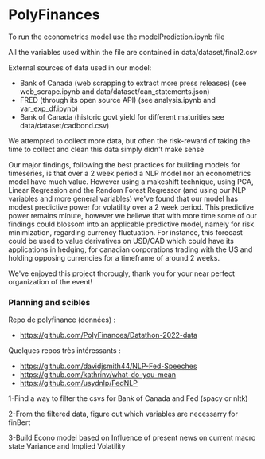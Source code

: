 # PolyFinances

To run the econometrics model use the modelPrediction.ipynb file

All the variables used within the file are contained in data/dataset/final2.csv

External sources of data used in our model:
- Bank of Canada (web scrapping to extract more press releases) (see web_scrape.ipynb and data/dataset/can_statements.json)
- FRED (through its open source API) (see analysis.ipynb and var_exp_df.ipynb)
- Bank of Canada (historic govt yield for different maturities see data/dataset/cadbond.csv)

We attempted to collect more data, but often the risk-reward of taking the time to collect and clean this data simply didn't make sense

Our major findings, following the best practices for building models for timeseries, is that over a 2 week period a NLP model nor an econometrics model have much value.
However using a makeshift technique, using PCA, Linear Regression and the Random Forest Regressor (and using our NLP variables and more general variables) we've found that our model has modest predictive power for volatility over a 2 week period. This predictive power remains minute, however we believe that with more time some of our findings could blossom into an applicable predictive model, namely for risk minimization, regarding currency fluctuation. For instance, this forecast could be used to value derivatives on USD/CAD which could have its applications in hedging, for canadian corporations trading with the US and holding opposing currencies for a timeframe of around 2 weeks.

We've enjoyed this project thorougly, thank you for your near perfect organization of the event!


### Planning and scibles
Repo de polyfinance (données) :
- https://github.com/PolyFinances/Datathon-2022-data

Quelques repos très intéressants : 

- https://github.com/davidjsmith44/NLP-Fed-Speeches
- https://github.com/kathrinv/what-do-you-mean
- https://github.com/usydnlp/FedNLP

1-Find a way to filter the csvs for Bank of Canada and Fed (spacy or nltk)

2-From the filtered data, figure out which variables are necessarry for finBert

3-Build Econo model based on
  Influence of present news on current macro state
  Variance and Implied Volatility
  
  

